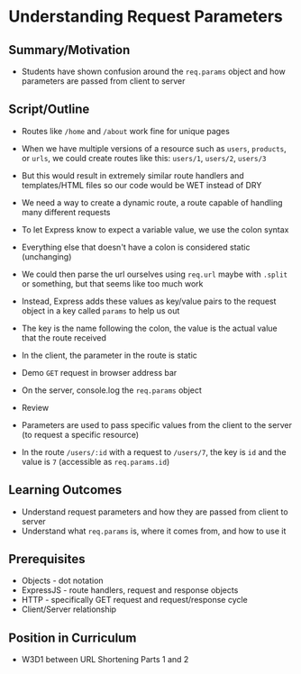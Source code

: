 # Understanding Request Parameters

## Summary/Motivation
* Students have shown confusion around the `req.params` object and how parameters are passed from client to server

## Script/Outline
* Routes like `/home` and `/about` work fine for unique pages
* When we have multiple versions of a resource such as `users`, `products`, or `urls`, we could create routes like this: `users/1`, `users/2`, `users/3`
* But this would result in extremely similar route handlers and templates/HTML files so our code would be WET instead of DRY
* We need a way to create a dynamic route, a route capable of handling many different requests
*	To let Express know to expect a variable value, we use the colon syntax
*	Everything else that doesn't have a colon is considered static (unchanging)
* We could then parse the url ourselves using `req.url` maybe with `.split` or something, but that seems like too much work
*	Instead, Express adds these values as key/value pairs to the request object in a key called `params` to help us out
* The key is the name following the colon, the value is the actual value that the route received
* In the client, the parameter in the route is static
* Demo `GET` request in browser address bar
* On the server, console.log the `req.params` object

* Review
* Parameters are used to pass specific values from the client to the server (to request a specific resource)
* In the route `/users/:id` with a request to `/users/7`, the key is `id` and the value is `7` (accessible as `req.params.id`)

## Learning Outcomes
* Understand request parameters and how they are passed from client to server
* Understand what `req.params` is, where it comes from, and how to use it

## Prerequisites
* Objects - dot notation
* ExpressJS - route handlers, request and response objects
* HTTP - specifically GET request and request/response cycle
* Client/Server relationship

## Position in Curriculum
* W3D1 between URL Shortening Parts 1 and 2
